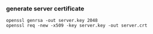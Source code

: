 ### generate server certificate ###
```
openssl genrsa -out server.key 2048
openssl req -new -x509 -key server.key -out server.crt
```
